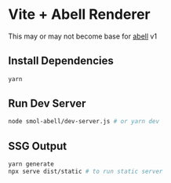 # Vite + Abell Renderer

This may or may not become base for [abell](https://abelljs.org) v1

## Install Dependencies

```sh
yarn
```

## Run Dev Server

```sh
node smol-abell/dev-server.js # or yarn dev
```

## SSG Output

```sh
yarn generate
npx serve dist/static # to run static server
```

